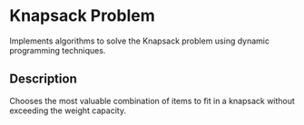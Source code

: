 # Knapsack Problem
Implements algorithms to solve the Knapsack problem using dynamic programming techniques.

## Description
Chooses the most valuable combination of items to fit in a knapsack without exceeding the weight capacity.
